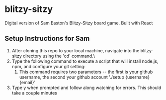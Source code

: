 # blitzy-sitzy
Digital version of Sam Easton's Blitzy-Sitzy board game. Built with React

## Setup Instructions for Sam
1. After cloning this repo to your local machine, navigate into the blitzy-sitzy directory using the 'cd' command.\
2. Type the following command to execute a script that will install node.js, npm, and configure your git setting:
    1. This command requires two parameters -- the first is your github username, the second your github account
    './setup {username} {email}'
3. Type y when prompted and follow along watching for errors. This should take a couple minutes